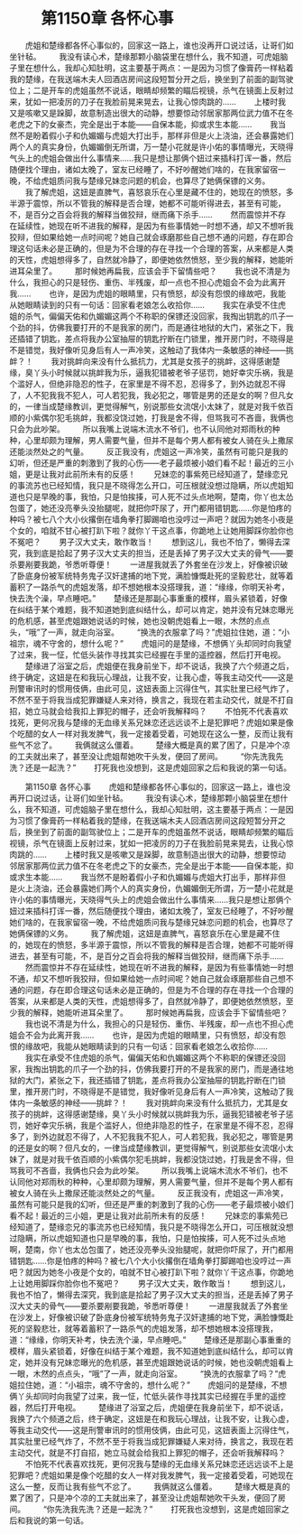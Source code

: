 # 　　第1150章 各怀心事
　　虎姐和楚缘都各怀心事似的，回家这一路上，谁也没再开口说过话，让哥们如坐针毡。
　　我没有读心术，楚缘那颗小脑袋里在想什么，我不知道，可虎姐脑子里在想什么，我却心知肚明，这主要基于两点：一是因为习惯了像膏药一样粘着我的楚缘，在我送端木夫人回酒店房间这段短暂分开之后，换坐到了前面的副驾驶位上；二是开车的虎姐虽然不说话，眼睛却频繁的瞄后视镜，杀气在镜面上反射过来，犹如一把凌厉的刀子在我脸前晃来晃去，让我心惊肉跳的……
　　上楼时我又是咳嗽又是跺脚，故意制造出很大的动静，想要惊动邻居家那两位武力值不在冬老虎之下的女豪杰，完全是出于本能——自保本能，抑或求生本能……
　　我当然不是盼着假小子和仇媚媚与虎姐大打出手，那样非但是火上浇油，还会暴露她们两个人的真实身份，仇媚媚倒无所谓，万一楚小花就是许小佑的事情曝光，天晓得气头上的虎姐会做出什么事情来……我只是想让那俩个妞过来插科打诨一番，然后随便找个理由，诸如太晚了，室友已经睡了，不好吵醒她们啥的，在我家留宿一晚，不给虎姐质问我与楚缘兄妹恋问题的机会，也算尽了她俩保镖的义务。
　　我了解虎姐，这妞是直脾气，喜怒哀乐在心里是藏不住的，她现在的愤怒，多半源于震惊，所以不管我的解释是否合理，她都不可能听得进去，甚至有可能，不，是百分之百会将我的解释当做狡辩，继而痛下杀手……
　　然而震惊并不存在延续性，她现在听不进我的解释，是因为有些事情她一时想不通，却又不想听我狡辩，但如果给她一点时间呢？她自己就会琢磨那些自己想不通的问题，存在即合理这句话未必是正确的，但是为不合理的存在寻找一个合理的答案，从来都是人类的天性，虎姐想得多了，自然就冷静了，即便她依然愤怒，至少我的解释，她能听进耳朵里了。
　　那时候她再扁我，应该会手下留情些吧？
　　我也说不清是为什么，我担心的只是轻伤、重伤、半残废，却一点也不担心虎姐会不会为此离开我……
　　也许，是因为虎姐的眼睛里，只有愤怒，却没有怨恨的缘故吧，我能从她眼睛读到的只有一句话：回家看老娘怎么收拾你……
　　我实在承受不住虎姐的杀气，偏偏天佑和仇媚媚这两个不称职的保镖还没回家，我掏出钥匙的爪子一个劲的抖，仿佛我要打开的不是我家的房门，而是通往地狱的大门，紧张之下，我还插错了钥匙，差点将我办公室抽屉的钥匙拧断在门锁里，推开房门时，不晓得是不是错觉，我好像听见身后有人一声冷笑，这触动了我体内一条敏感的神经——挑衅？！
　　我对挑衅向来没有什么抵抗力，尤其是女孩子的挑衅，这得感谢楚缘，臭丫头小时候就以挑衅我为乐，逼我犯错被老爷子惩罚，她好幸灾乐祸，我是个滥好人，但绝非隐忍的性子，在家里是不得不忍，忍得多了，到外边就忍不得了，人不犯我我不犯人，可人若犯我，我必犯之，哪管是男的还是女的啊？但凡女的，一律当成楚缘教训，更觉得解气，别说那些女流氓小太妹了，就是对我千依百顺的小紫偶尔犯毛挑衅，我都没饶过她，打我是舍不得，但骂我可不吝啬，我俩也只会为此吵架。
　　所以我嘴上说端木流水不爷们，也不认同他对郑雨秋的种种，心里却颇为理解，男人需要气量，但并不是每个男人都有被女人骑在头上撒尿还能淡然处之的气量。
　　反正我没有，虎姐这一声冷笑，虽然有可能只是我的幻听，但还是严重的刺激到了我的心伤——老子最烦被小娘们看不起！最近的三小姐，更是让我对此前所未有的反感！
　　兄妹恋的事紫苑已经知道了，楚缘恋兄的事流苏也已经知情，我只是不晓得怎么开口，可压根就没想过隐瞒，所以虎姐知道也只是早晚的事，我怕，只是怕挨揍，可人死不过头点地啊，楚南，你丫也太怂包蛋了，她还没亮拳头没抬腿呢，就把你吓尿了，开门都用错钥匙……你是怕疼的种吗？被七八个大小伙撂倒在墙角拳打脚踢咱也没哼过一声吧？就因为她冬小夜是个女的，咱就不甘心被打趴下啦？就你丫干这点事，你跪地上让她用脚踩你脸你也不冤吧？
　　男子汉大丈夫，敢作敢当！
　　想到这儿，我也不怕了，懒得去深究，我到底是拾起了男子汉大丈夫的担当，还是丢掉了男子汉大丈夫的骨气——要杀要剐要我跪，爷悉听尊便！
　　一进屋我就丢了外套坐在沙发上，好像被识破了卧底身份被军统特务鬼子汉奸逮捕的地下党，满脸慷慨赴死的坚毅悲壮，就等着蓄积了一路杀气的虎姐发落，却不想她根本没搭理我，道：“缘缘，你明天补考，快去洗个澡，早点睡吧。”
　　楚缘还是那副心事重重的模样，眉头紧锁着，好像在纠结于某个难题，我不知道她到底纠结什么，却可以肯定，她并没有兄妹恋曝光的危机感，甚至虎姐跟她说话的时候，她也没朝虎姐看上一眼，木然的点点头，“哦”了一声，就走向浴室。
　　“换洗的衣服拿了吗？”虎姐拉住她，道：“小祖宗，魂不守舍的，想什么呢？”
　　虎姐问的是楚缘，不想俩丫头却同时向我望了过来，我一怔，忙低头装作寻找其实已经握在手里的遥控器，然后打开电视。
　　楚缘进了浴室之后，虎姐便在我身前坐下，却不说话，我换了六个频道之后，终于确定，这妞是在和我玩心理战，让我不安，让我心虚，等我主动交代——这是刑警审讯时的惯用伎俩，由此可见，这妞表面上沉得住气，其实肚里已经气炸了，不然不至于将我当成犯罪嫌疑人来对待，换言之，我现在若主动交代，就是不打自招，她立马就会给我扣上罪犯的帽子，还会听我解释吗？
　　不怕死不代表喜欢找死，更何况我与楚缘的无血缘关系兄妹恋还远远谈不上是犯罪吧？虎姐如果是像个吃醋的女人一样对我发脾气，我一定接着受着，可她现在这么一整，反而让我有些气不忿了。
　　我俩就这么僵着。
　　楚缘大概是真的累了困了，只是冲个凉的工夫就出来了，甚至没让虎姐帮她吹干头发，便回了房间。
　　“你先洗我先洗？还是一起洗？”
　　打死我也没想到，这是虎姐回家之后和我说的第一句话。

　　第1150章 各怀心事
　　虎姐和楚缘都各怀心事似的，回家这一路上，谁也没再开口说过话，让哥们如坐针毡。
　　我没有读心术，楚缘那颗小脑袋里在想什么，我不知道，可虎姐脑子里在想什么，我却心知肚明，这主要基于两点：一是因为习惯了像膏药一样粘着我的楚缘，在我送端木夫人回酒店房间这段短暂分开之后，换坐到了前面的副驾驶位上；二是开车的虎姐虽然不说话，眼睛却频繁的瞄后视镜，杀气在镜面上反射过来，犹如一把凌厉的刀子在我脸前晃来晃去，让我心惊肉跳的……
　　上楼时我又是咳嗽又是跺脚，故意制造出很大的动静，想要惊动邻居家那两位武力值不在冬老虎之下的女豪杰，完全是出于本能——自保本能，抑或求生本能……
　　我当然不是盼着假小子和仇媚媚与虎姐大打出手，那样非但是火上浇油，还会暴露她们两个人的真实身份，仇媚媚倒无所谓，万一楚小花就是许小佑的事情曝光，天晓得气头上的虎姐会做出什么事情来……我只是想让那俩个妞过来插科打诨一番，然后随便找个理由，诸如太晚了，室友已经睡了，不好吵醒她们啥的，在我家留宿一晚，不给虎姐质问我与楚缘兄妹恋问题的机会，也算尽了她俩保镖的义务。
　　我了解虎姐，这妞是直脾气，喜怒哀乐在心里是藏不住的，她现在的愤怒，多半源于震惊，所以不管我的解释是否合理，她都不可能听得进去，甚至有可能，不，是百分之百会将我的解释当做狡辩，继而痛下杀手……
　　然而震惊并不存在延续性，她现在听不进我的解释，是因为有些事情她一时想不通，却又不想听我狡辩，但如果给她一点时间呢？她自己就会琢磨那些自己想不通的问题，存在即合理这句话未必是正确的，但是为不合理的存在寻找一个合理的答案，从来都是人类的天性，虎姐想得多了，自然就冷静了，即便她依然愤怒，至少我的解释，她能听进耳朵里了。
　　那时候她再扁我，应该会手下留情些吧？
　　我也说不清是为什么，我担心的只是轻伤、重伤、半残废，却一点也不担心虎姐会不会为此离开我……
　　也许，是因为虎姐的眼睛里，只有愤怒，却没有怨恨的缘故吧，我能从她眼睛读到的只有一句话：回家看老娘怎么收拾你……
　　我实在承受不住虎姐的杀气，偏偏天佑和仇媚媚这两个不称职的保镖还没回家，我掏出钥匙的爪子一个劲的抖，仿佛我要打开的不是我家的房门，而是通往地狱的大门，紧张之下，我还插错了钥匙，差点将我办公室抽屉的钥匙拧断在门锁里，推开房门时，不晓得是不是错觉，我好像听见身后有人一声冷笑，这触动了我体内一条敏感的神经——挑衅？！
　　我对挑衅向来没有什么抵抗力，尤其是女孩子的挑衅，这得感谢楚缘，臭丫头小时候就以挑衅我为乐，逼我犯错被老爷子惩罚，她好幸灾乐祸，我是个滥好人，但绝非隐忍的性子，在家里是不得不忍，忍得多了，到外边就忍不得了，人不犯我我不犯人，可人若犯我，我必犯之，哪管是男的还是女的啊？但凡女的，一律当成楚缘教训，更觉得解气，别说那些女流氓小太妹了，就是对我千依百顺的小紫偶尔犯毛挑衅，我都没饶过她，打我是舍不得，但骂我可不吝啬，我俩也只会为此吵架。
　　所以我嘴上说端木流水不爷们，也不认同他对郑雨秋的种种，心里却颇为理解，男人需要气量，但并不是每个男人都有被女人骑在头上撒尿还能淡然处之的气量。
　　反正我没有，虎姐这一声冷笑，虽然有可能只是我的幻听，但还是严重的刺激到了我的心伤——老子最烦被小娘们看不起！最近的三小姐，更是让我对此前所未有的反感！
　　兄妹恋的事紫苑已经知道了，楚缘恋兄的事流苏也已经知情，我只是不晓得怎么开口，可压根就没想过隐瞒，所以虎姐知道也只是早晚的事，我怕，只是怕挨揍，可人死不过头点地啊，楚南，你丫也太怂包蛋了，她还没亮拳头没抬腿呢，就把你吓尿了，开门都用错钥匙……你是怕疼的种吗？被七八个大小伙撂倒在墙角拳打脚踢咱也没哼过一声吧？就因为她冬小夜是个女的，咱就不甘心被打趴下啦？就你丫干这点事，你跪地上让她用脚踩你脸你也不冤吧？
　　男子汉大丈夫，敢作敢当！
　　想到这儿，我也不怕了，懒得去深究，我到底是拾起了男子汉大丈夫的担当，还是丢掉了男子汉大丈夫的骨气——要杀要剐要我跪，爷悉听尊便！
　　一进屋我就丢了外套坐在沙发上，好像被识破了卧底身份被军统特务鬼子汉奸逮捕的地下党，满脸慷慨赴死的坚毅悲壮，就等着蓄积了一路杀气的虎姐发落，却不想她根本没搭理我，道：“缘缘，你明天补考，快去洗个澡，早点睡吧。”
　　楚缘还是那副心事重重的模样，眉头紧锁着，好像在纠结于某个难题，我不知道她到底纠结什么，却可以肯定，她并没有兄妹恋曝光的危机感，甚至虎姐跟她说话的时候，她也没朝虎姐看上一眼，木然的点点头，“哦”了一声，就走向浴室。
　　“换洗的衣服拿了吗？”虎姐拉住她，道：“小祖宗，魂不守舍的，想什么呢？”
　　虎姐问的是楚缘，不想俩丫头却同时向我望了过来，我一怔，忙低头装作寻找其实已经握在手里的遥控器，然后打开电视。
　　楚缘进了浴室之后，虎姐便在我身前坐下，却不说话，我换了六个频道之后，终于确定，这妞是在和我玩心理战，让我不安，让我心虚，等我主动交代——这是刑警审讯时的惯用伎俩，由此可见，这妞表面上沉得住气，其实肚里已经气炸了，不然不至于将我当成犯罪嫌疑人来对待，换言之，我现在若主动交代，就是不打自招，她立马就会给我扣上罪犯的帽子，还会听我解释吗？
　　不怕死不代表喜欢找死，更何况我与楚缘的无血缘关系兄妹恋还远远谈不上是犯罪吧？虎姐如果是像个吃醋的女人一样对我发脾气，我一定接着受着，可她现在这么一整，反而让我有些气不忿了。
　　我俩就这么僵着。
　　楚缘大概是真的累了困了，只是冲个凉的工夫就出来了，甚至没让虎姐帮她吹干头发，便回了房间。
　　“你先洗我先洗？还是一起洗？”
　　打死我也没想到，这是虎姐回家之后和我说的第一句话。
